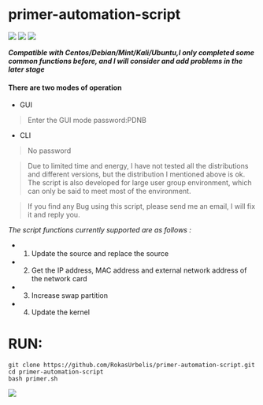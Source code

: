 # primer-automation-script
[![](https://img.shields.io/badge/GNU/Linux-License-orange.svg)](https://www.gnu.org)
[![](https://img.shields.io/badge/Begginers-script-brightgreen.svg)](https://blog.linux-code.com/articles/thread-966.html)
![](https://img.shields.io/github/stars/RokasUrbelis/primer-automation-script.svg?label=Stars&style=social)

***Compatible with Centos/Debian/Mint/Kali/Ubuntu,I only completed some common functions before, and I will consider and add problems in the later stage***
#### There are two modes of operation
* GUI
>Enter the GUI mode password:PDNB
* CLI
>No password

>Due to limited time and energy, I have not tested all the distributions and different versions, but the distribution I mentioned above is ok. The script is also developed for large user group environment, which can only be said to meet most of the environment.

>If you find any Bug using this script, please send me an email, I will fix it and reply you.

_The script functions currently supported are as follows :_
* 1. Update the source and replace the source
* 2. Get the IP address, MAC address and external network address of the network card
* 3. Increase swap partition
* 4. Update the kernel
  
# RUN:
```shell
git clone https://github.com/RokasUrbelis/primer-automation-script.git
cd primer-automation-script
bash primer.sh
```

![](https://blog.linux-code.com/wp-content/uploads/2018/11/show2.png)


